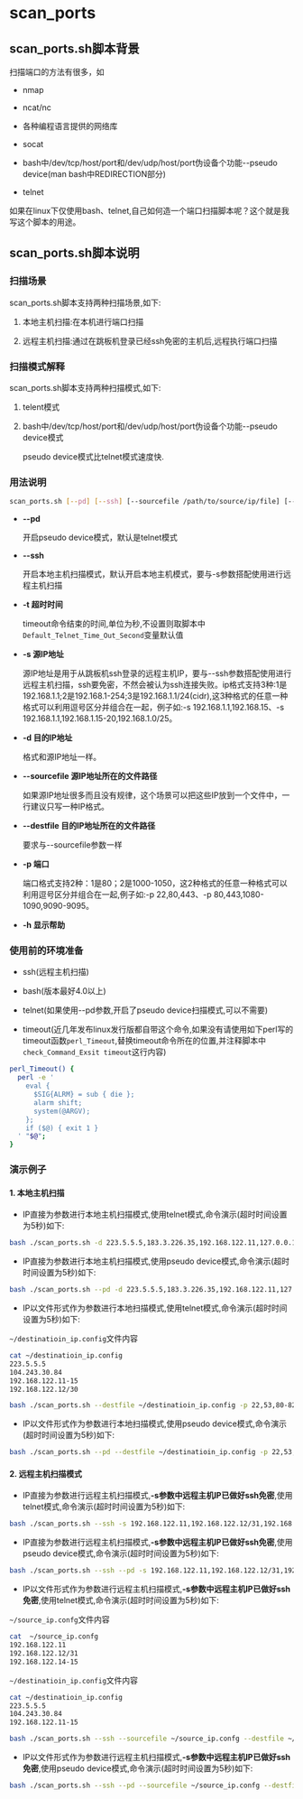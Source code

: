 # scan_ports

## scan_ports.sh脚本背景

扫描端口的方法有很多，如

- nmap

- ncat/nc

- 各种编程语言提供的网络库

- socat

- bash中/dev/tcp/host/port和/dev/udp/host/port伪设备个功能--pseudo device(man bash中REDIRECTION部分)

- telnet

如果在linux下仅使用bash、telnet,自己如何造一个端口扫描脚本呢？这个就是我写这个脚本的用途。

## scan_ports.sh脚本说明

### 扫描场景

scan_ports.sh脚本支持两种扫描场景,如下:

1. 本地主机扫描:在本机进行端口扫描

2. 远程主机扫描:通过在跳板机登录已经ssh免密的主机后,远程执行端口扫描

### 扫描模式解释

scan_ports.sh脚本支持两种扫描模式,如下:

1. telent模式

2. bash中/dev/tcp/host/port和/dev/udp/host/port伪设备个功能--pseudo device模式

    pseudo device模式比telnet模式速度快.

### 用法说明

```bash
scan_ports.sh [--pd] [--ssh] [--sourcefile /path/to/source/ip/file] [--destfile /path/to/destination/ip/file] [-s source_ip_format] [-d destination_ip_format] [-p port]  [-t timeout_second] [-h]
```

- **--pd**

  开启pseudo device模式，默认是telnet模式

- **--ssh**
  
  开启本地主机扫描模式，默认开启本地主机模式，要与-s参数搭配使用进行远程主机扫描

- **-t 超时时间**

  timeout命令结束的时间,单位为秒,不设置则取脚本中`Default_Telnet_Time_Out_Second`变量默认值

- **-s 源IP地址**
  
  源IP地址是用于从跳板机ssh登录的远程主机IP，要与--ssh参数搭配使用进行远程主机扫描，ssh要免密，不然会被认为ssh连接失败。ip格式支持3种:1是192.168.1.1;2是192.168.1-254;3是192.168.1.1/24(cidr),这3种格式的任意一种格式可以利用逗号区分并组合在一起，例子如:-s 192.168.1.1,192.168.15、-s 192.168.1.1,192.168.1.15-20,192.168.1.0/25。

- **-d 目的IP地址**

  格式和源IP地址一样。

- **--sourcefile 源IP地址所在的文件路径**
  
  如果源IP地址很多而且没有规律，这个场景可以把这些IP放到一个文件中，一行建议只写一种IP格式。

- **--destfile 目的IP地址所在的文件路径**

  要求与--sourcefile参数一样

- **-p 端口**

  端口格式支持2种：1是80；2是1000-1050，这2种格式的任意一种格式可以利用逗号区分并组合在一起,例子如:-p 22,80,443、-p 80,443,1080-1090,9090-9095。

- **-h 显示帮助**

### 使用前的环境准备

- ssh(远程主机扫描)

- bash(版本最好4.0以上)

- telnet(如果使用--pd参数,开启了pseudo device扫描模式,可以不需要)

- timeout(近几年发布linux发行版都自带这个命令,如果没有请使用如下perl写的timeout函数`perl_Timeout`,替换timeout命令所在的位置,并注释脚本中`check_Command_Exsit timeout`这行内容)

```bash
perl_Timeout() {
  perl -e '
    eval {
      $SIG{ALRM} = sub { die };
      alarm shift;
      system(@ARGV);
    };
    if ($@) { exit 1 }
  ' "$@";
}
```

### 演示例子

#### 1. 本地主机扫描

- IP直接为参数进行本地主机扫描模式,使用telnet模式,命令演示(超时时间设置为5秒)如下:

```bash
bash ./scan_ports.sh -d 223.5.5.5,183.3.226.35,192.168.122.11,127.0.0.1 -p 22,53,80-82 -t 5
```

- IP直接为参数进行本地主机扫描模式,使用pseudo device模式,命令演示(超时时间设置为5秒)如下:

```bash
bash ./scan_ports.sh --pd -d 223.5.5.5,183.3.226.35,192.168.122.11,127.0.0.1 -p 22,53,80-82 -t 5
```

- IP以文件形式作为参数进行本地扫描模式,使用telnet模式,命令演示(超时时间设置为5秒)如下:

`~/destinatioin_ip.config`文件内容

```bash
cat ~/destinatioin_ip.config
223.5.5.5
104.243.30.84
192.168.122.11-15
192.168.122.12/30
```

```bash
bash ./scan_ports.sh --destfile ~/destinatioin_ip.config -p 22,53,80-82 -t 5
```

- IP以文件形式作为参数进行本地扫描模式,使用pseudo device模式,命令演示(超时时间设置为5秒)如下:

```bash
bash ./scan_ports.sh --pd --destfile ~/destinatioin_ip.config -p 22,53,80-82 -t 5
```

#### 2. 远程主机扫描模式

- IP直接为参数进行远程主机扫描模式,**-s参数中远程主机IP已做好ssh免密**,使用telnet模式,命令演示(超时时间设置为5秒)如下:

```bash
bash ./scan_ports.sh --ssh -s 192.168.122.11,192.168.122.12/31,192.168.122.14-15 -d 223.5.5.5,183.3.226.35,192.168.122.11,127.0.0.1 -p 22,53,80-82 -t 5
```

- IP直接为参数进行远程主机扫描模式,**-s参数中远程主机IP已做好ssh免密**,使用pseudo device模式,命令演示(超时时间设置为5秒)如下:

```bash
bash ./scan_ports.sh --ssh --pd -s 192.168.122.11,192.168.122.12/31,192.168.122.14-15 -d 223.5.5.5,183.3.226.35,192.168.122.11,127.0.0.1 -p 22,53,80-82 -t 5
```

- IP以文件形式作为参数进行远程主机扫描模式,**-s参数中远程主机IP已做好ssh免密**,使用telnet模式,命令演示(超时时间设置为5秒)如下:

`~/source_ip.confg`文件内容

```bash
cat  ~/source_ip.confg
192.168.122.11
192.168.122.12/31
192.168.122.14-15
```

`~/destinatioin_ip.config`文件内容

```bash
cat ~/destinatioin_ip.config
223.5.5.5
104.243.30.84
192.168.122.11-15
```

```bash
bash ./scan_ports.sh --ssh --sourcefile ~/source_ip.confg --destfile ~/destinatioin_ip.config -p 22,53,80-82 -t 5
```

- IP以文件形式作为参数进行远程主机扫描模式,**-s参数中远程主机IP已做好ssh免密**,使用pseudo device模式,命令演示(超时时间设置为5秒)如下:

```bash
bash ./scan_ports.sh --ssh --pd --sourcefile ~/source_ip.confg --destfile ~/destinatioin_ip.config -p 22,53,80-82 -t 5
```
